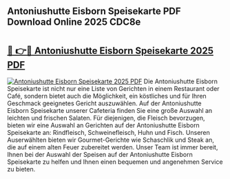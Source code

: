 ## Antoniushutte Eisborn Speisekarte PDF Download Online 2025 CDC8e

# <h2><a href="http://gccy69m.nevu.top/?p=Antoniushutte+Eisborn+Speisekarte">🔗 👉🔴 Antoniushutte Eisborn Speisekarte 2025 PDF</a></h2>

[![Antoniushutte Eisborn Speisekarte 2025 PDF](https://i.imgur.com/dBaPXMq.png)](http://gccy69m.nevu.top/?p=Antoniushutte+Eisborn+Speisekarte)
Die Antoniushutte Eisborn Speisekarte ist nicht nur eine Liste von Gerichten in einem Restaurant oder Café, sondern bietet auch die Möglichkeit, ein köstliches und für Ihren Geschmack geeignetes Gericht auszuwählen. Auf der Antoniushutte Eisborn Speisekarte unserer Cafeteria finden Sie eine große Auswahl an leichten und frischen Salaten. Für diejenigen, die Fleisch bevorzugen, bieten wir eine Auswahl an Gerichten auf der Antoniushutte Eisborn Speisekarte an: Rindfleisch, Schweinefleisch, Huhn und Fisch. Unseren Auserwählten bieten wir Gourmet-Gerichte wie Schaschlik und Steak an, die auf einem alten Feuer zubereitet werden. Unser Team ist immer bereit, Ihnen bei der Auswahl der Speisen auf der Antoniushutte Eisborn Speisekarte zu helfen und Ihnen einen bequemen und angenehmen Service zu bieten.
